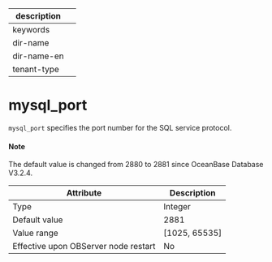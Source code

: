 |description||
|---|---|
|keywords||
|dir-name||
|dir-name-en||
|tenant-type||

# mysql_port

`mysql_port` specifies the port number for the SQL service protocol.

<main id="notice" type='explain'>
  <h4>Note</h4>
  <p>The default value is changed from 2880 to 2881 since OceanBase Database V3.2.4. </p>
</main>

| **Attribute** | **Description** |
|------------------|-----------------|
| Type | Integer |
| Default value | 2881 |
| Value range | \[1025, 65535\] |
| Effective upon OBServer node restart | No |



